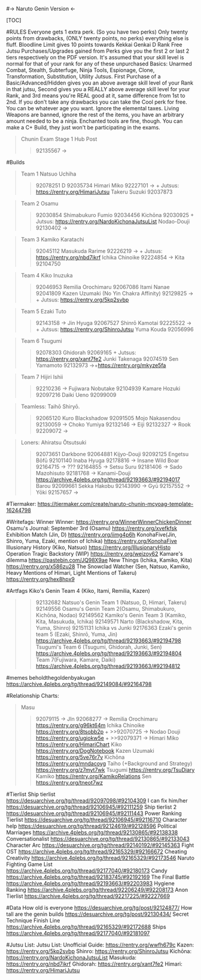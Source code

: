 #-> Naruto Genin Version <-

[TOC]

#RULES
Everyone gets 1 extra perk. (So you have two perks)
Only twenty points from drawbacks, (ONLY twenty points, no perks) everything else is fluff.
Bloodline Limit gives 10 points towards Kekkai Genkai
D Rank
Free Jutsu Purchases/Upgrades gained from Perks give you the first 2 or last 2 tiers respectively on the PDF version.
It's assumed that your skill level is normal for that of your rank for any of these unpurchased Basics: Unarmed Combat, Stealth, Subterfuge, Ninja Tools, Espionage, Clone, Transformation, Substitution, Utility Jutsus.
First Purchase of a Basic/Advanced/Hidden gives you an above average skill level of your Rank in that jutsu, Second gives you a REALLY above average skill level for your Rank, and 3rd means you're REAL good at it, same difference from 1st to 2nd.
If you don't take any drawbacks you can take the Cool perk for free.
You can be whatever age you want.
Ignore the elemental taxes.
Living Weapons are banned, ignore the rest of the items, you have an arbitrary amount needed to be a ninja. Enchanted tools are fine, though.
You can make a C+ Build, they just won't be participating in the exams.

>Chunin Exam Stage 1 Hub Post
>>92135567 →

#Builds
>Team 1
>Natsuo Uchiha
>>92078251
>D
>>92035734
>Himari Miko
>>92227101 → + Jutsus: https://rentry.org/HimariJutsu
>Takeru Suzuki
>>92037873

>Team 2
>Osamu
>>92030854
>Shimabukuro Fumio
>>92034456
>Kichōna
>>92030925 + Jutsus: https://rentry.org/NardoKichonaJutsuList
>Nodao-Douji
>>92130402 →

>Team 3
>Kamiko Karatachi
>>92045112
>Masukuda Rarime
>>92226219 → + Jutsus: https://rentry.org/nbd7ikrf
>Ichika Chinoike
>>92224854 →
>Kita
>>92104750

>Team 4
>Kiko Inuzuka
>>92046953
>Remilia Orochimaru
>>92067086
>Itami Nanae
>>92041809
>Kazen Uzumaki (No Yin Chakra Affinity)
>>92129825 → + Jutsus: https://rentry.org/5kp2svbp

>Team 5
>Ezaki Tuto
>>92143158 →
>Jin Hyuga
>>92067527
>Shinrō Kamotai
>>92225522 → + Jutsus: https://rentry.org/ShinroJutsu
>Yuma Kouda
>>92056996

>Team 6
>Tsugumi
>>92078303
>Ghidorah
>>92069165 + Jutsus: https://rentry.org/xant7fe2
>Junki Takenaga
>>92074519
>Sen Yamamoto
>>92132973 →+https://rentry.org/mkyze5fa

>Team 7
>Hijiri Ishii
>>92210236 →
>Fujiwara Nobutake
>>92104939
>Kamare Hozuki
>>92097216
>Daiki Ueno
>>92099009

>Teamless:
>Taihō Shiryō.
>>92065120
>Kuro Blackshadow
>>92091505
>Mojo Nakasendou
>>92130059 →
>Choko Yumiya
>>92132146 →
>Eiji
>>92132327 →
>Rook
>>92209072 →

>Loners:
>Ahiratsu Ōtsutsuki
>>92073651
>Darkbone
>>92064881
>Kijyo-Douji
>>92092125
>Engetsu Bōfū
>>92101140
>Inaba Hyuga
>>92178816 →
>Insane Wild Boar
>>92164715 →
>???
>>92164855 →
>Setsu Suru
>>92181406 →
>Sado Mazohisuto
>>92181768 →
Kanami-Douji
https://archive.4plebs.org/tg/thread/92193663/#92194017
>Barou
>>92099661
>Sekka Hakobu
>>92143990 →
>Gyū
>>92157552 →
>Yōki
>>92157657 →


#Tiermaker:
https://tiermaker.com/create/naruto-chunin-mcyoag-template-16244798

#Writefags:
Winner Winner:
https://rentry.org/WinnerWinnerChickenDinner
Osamu's Journal: September 3rd (Osamu)
https://rentry.org/xvefkfsk
Exhibition Match (Jin, D)
https://rentry.org/iimg4p6h
KonohaFive(Jin, Shinro, Yuma, Ezaki, mention of Ichika)
https://rentry.org/KonohaFive 
Illusionary History (Kiko, Natsuo)
https://rentry.org/IllusionaryHisto
Operation Tragic Backstory (WIP)
https://rentry.org/weizoy62
Kamare's dilemma
https://pastebin.com/JQ98X9ae 
New Things (Ichika, Kamiko, Kita)
https://rentry.org/x586zu28
The Snowclad Watcher (Sen, Natsuo, Kamiko, Heavy Mentions of Himari, Light Mentions of Takeru)
https://rentry.org/hex8hpx9

#Artfags
Kiko's Genin Team 4 (Kiko, Itami, Remilia, Kazen)
>>92132682
Natsuo's Genin Team 1 (Natsuo, D, Himari, Takeru)
>>92149556
Osamu's Genin Team 2(Osamu, Shimabukuro, Kichōna, Nodao)
>>92149562
Kamiko's Genin Team 3 (Kamiko, Kita, Masukuda, Ichika)
>>92149571
Narto (Blackshadow, Kita, Yuma, Shinro)
>>92151131
Ichika vs Junki
>>92176363
Ezaki's genin team 5 (Ezaki, Shinrō, Yuma, Jin)
https://archive.4plebs.org/tg/thread/92193663/#92194798
Tsugumi's Team 6 (Tsugumi, Ghidorah, Junki, Sen)
https://archive.4plebs.org/tg/thread/92193663/#92194804
Team 7(Fujiwara, Kamare, Daiki)
https://archive.4plebs.org/tg/thread/92193663/#92194812

#memes
beholdthegoldenbyakugan
https://archive.4plebs.org/tg/thread/92149084/#92164798

#Relationship Charts:
>Masu
>>92079115 →
>JIn
>>92068277 →
>Remilia Orochimaru
https://rentry.org/g96kt64m
>Ichika Chinoike
https://rentry.org/8tsobb2p + >>92070725 →
>Nodao Douji
https://rentry.org/ugiokw5e + >>92079371 →
>Himari Miko
https://rentry.org/HimariChart
>Kiko
https://rentry.org/DogNotebook
>Kazen Uzumaki
https://rentry.org/5ve76r7v
Kichōna
https://rentry.org/mndacoyg
Taiho (+Background and Strategy)
https://rentry.org/z7myt7wk
Tsugumi
https://rentry.org/TsuDiary
Kamiko
https://rentry.org/KamikoRelations
Sen
https://rentry.org/tneot7wz


#Tierlist
Ship tierlist
https://desuarchive.org/tg/thread/92097098/#92104309
I can fix him/her
https://desuarchive.org/tg/thread/92106945/#92111259
Ship tierlist 2
https://desuarchive.org/tg/thread/92106945/#92111443
Power Ranking Tierlist
https://desuarchive.org/tg/thread/92106945/#92116710
Character help
https://desuarchive.org/tg/thread/92124619/#92128596
Political Marriages
https://archive.4plebs.org/tg/thread/92130865/#92138338
Conversationalist
https://desuarchive.org/tg/thread/92130865/#92133043
Character Arc
https://desuarchive.org/tg/thread/92140192/#92145363
Fight OST
https://archive.4plebs.org/tg/thread/92165329/#92166672
Cheating Creativity
https://archive.4plebs.org/tg/thread/92165329/#92173546
Naruto Fighting Game List
https://archive.4plebs.org/tg/thread/92177040/#92180173
Candy
https://archive.4plebs.org/tg/thread/92183745/#92192169
The Final Battle
https://archive.4plebs.org/tg/thread/92193663/#92203983
Hygiene Ranking
https://archive.4plebs.org/tg/thread/92206249/#92208173
Anon Tierlist
https://archive.4plebs.org/tg/thread/92217225/#92227669

#Data
How old is everyone
https://desuarchive.org/tg/post/92124877/
How tall are the genin builds
https://desuarchive.org/tg/post/92130434/
Secret Technique Finish Line
https://archive.4plebs.org/tg/thread/92165329/#92172688
Ships
https://archive.4plebs.org/tg/thread/92177040/#92181097

#Jutsu List:
Jutsu List:
Unofficial Guide:
https://rentry.org/wwfh679c
Kazen:
https://rentry.org/5kp2svbp
Shinro:
https://rentry.org/ShinroJutsu
Kichōna:
https://rentry.org/NardoKichonaJutsuList
Masukuda:
https://rentry.org/nbd7ikrf
Ghidorah:
https://rentry.org/xant7fe2
Himari:
https://rentry.org/HimariJutsu